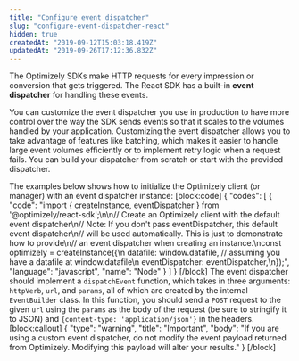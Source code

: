 ```yaml
---
title: "Configure event dispatcher"
slug: "configure-event-dispatcher-react"
hidden: true
createdAt: "2019-09-12T15:03:18.419Z"
updatedAt: "2019-09-26T17:12:36.832Z"
---
```

The Optimizely SDKs make HTTP requests for every impression or conversion that gets triggered. The React SDK has a built-in **event dispatcher** for handling these events.

You can customize the event dispatcher you use in production to have more control over the way the SDK sends events so that it scales to the volumes handled by your application. Customizing the event dispatcher allows you to take advantage of features like batching, which makes it easier to handle large event volumes efficiently or to implement retry logic when a request fails. You can build your dispatcher from scratch or start with the provided dispatcher.

The examples below shows how to initialize the Optimizely client (or manager) with an event dispatcher instance:
[block:code]
{
  "codes": [
    {
      "code": "import { createInstance, eventDispatcher } from '@optimizely/react-sdk';\n\n// Create an Optimizely client with the default event dispatcher\n// Note: If you don't pass eventDispatcher, this default event dispatcher\n// will be used automatically. This is just to demonstrate how to provide\n// an event dispatcher when creating an instance.\nconst optimizely = createInstance({\n  datafile: window.datafile, // assuming you have a datafile at window.datafile\n  eventDispatcher: eventDispatcher,\n});",
      "language": "javascript",
      "name": "Node"
    }
  ]
}
[/block]
The event dispatcher should implement a `dispatchEvent` function, which takes in three arguments: `httpVerb`, `url`, and `params`, all of which are created by the internal `EventBuilder` class. In this function, you should send a `POST` request to the given `url` using the `params` as the body of the request (be sure to stringify it to JSON) and `{content-type: 'application/json'}` in the headers.
[block:callout]
{
  "type": "warning",
  "title": "Important",
  "body": "If you are using a custom event dispatcher, do not modify the event payload returned from Optimizely. Modifying this payload will alter your results."
}
[/block]